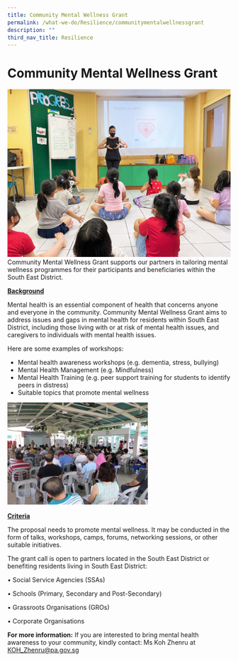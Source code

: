 ```yaml
---
title: Community Mental Wellness Grant
permalink: /what-we-do/Resilience/communitymentalwellnessgrant
description: ""
third_nav_title: Resilience
---
```

Community Mental Wellness Grant
==
![](/images/What%20We%20Do/Resilience/IMG-20210324-WA0010.jpg)
Community Mental Wellness Grant supports our partners in tailoring mental wellness programmes for their participants and beneficiaries within the South East District.

<u>**Background**</u>

Mental health is an essential component of health that concerns anyone and everyone in the community. Community Mental Wellness Grant aims to address issues and gaps in mental health for residents within South East District, including those living with or at risk of mental health issues, and caregivers to individuals with mental health issues.

 Here are some examples of workshops:
* Mental health awareness workshops (e.g. dementia, stress, bullying)
* Mental Health Management (e.g. Mindfulness)
* Mental Health Training (e.g. peer support training for students to identify peers in distress)
* Suitable topics that promote mental wellness

![](/images/What%20We%20Do/Resilience/CMWP3.jpg)

<u>**Criteria** </u>

The proposal needs to promote mental wellness. It may be conducted in the form of talks, workshops, camps, forums, networking sessions, or other suitable initiatives.

The grant call is open to partners located in the South East District or benefiting residents living in South East District:

• Social Service Agencies (SSAs)

• Schools (Primary, Secondary and Post-Secondary)

• Grassroots Organisations (GROs)

• Corporate Organisations


**For more information:**
If you are interested to bring mental health awareness to your community, kindly contact:
Ms Koh Zhenru at [KOH_Zhenru@pa.gov.sg](KOH_Zhenru@pa.gov.sg)